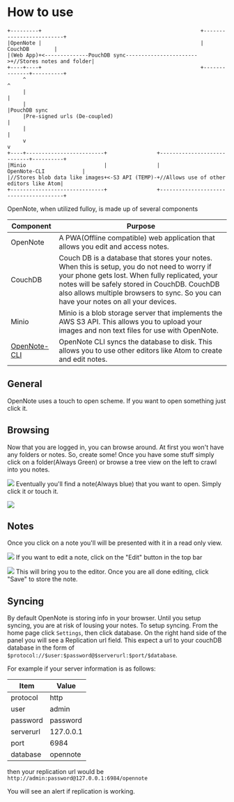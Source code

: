 # How to use

```
+---------+                                                   +-------------------------+
|OpenNote |                                                   |          CouchDB        |
|(Web App)+<--------------PouchDB sync----------------------->+//Stores notes and folder|
+----+----+                                                   +--------------+----------+
     ^                                                                       ^
     |                                                                       |
     |                                                                       |PouchDB sync
     |Pre-signed urls (De-coupled)                                           |
     |                                                                       |
     v                                                                       v
+----+-------------------------+                +----------------------------+----------+
|Minio                         |                |               OpenNote-CLI            |
|//Stores blob data like images+<-S3 API (TEMP)-+//Allows use of other editors like Atom|
+------------------------------+                +---------------------------------------+
```

OpenNote, when utilized fulloy, is made up of several components

Component | Purpose
--------- | ---------------------------------------------------------------------------------------------------------------------------------------------------------------------------------------------------------------------------------------------------------------------------------------
OpenNote  | A PWA(Offline compatible) web application that allows you edit and access notes.
CouchDB   | Couch DB is a database that stores your notes. When this is setup, you do not need to worry if your phone gets lost. When fully replicated, your notes will be safely stored in CouchDB. CouchDB also allows multiple browsers to sync. So you can have your notes on all your devices.
Minio     | Minio is a blob storage server that implements the AWS S3 API. This allows you to upload your images and non text files for use with OpenNote.
[OpenNote-CLI](https://github.com/FoxUSA/OpenNote-CLI) | OpenNote CLI syncs the database to disk. This allows you to use other editors like Atom to create and edit notes.

## General

OpenNote uses a touch to open scheme. If you want to open something just click it.

## Browsing

Now that you are logged in, you can browse around. At first you won't have any folders or notes. So, create some! Once you have some stuff simply click on a folder(Always Green) or browse a tree view on the left to crawl into you notes.

![][toplevel] Eventually you'll find a note(Always blue) that you want to open. Simply click it or touch it.

![][plants]

## Notes

Once you click on a note you'll will be presented with it in a read only view.

![][seedsview] If you want to edit a note, click on the "Edit" button in the top bar

![][seedsedit] This will bring you to the editor. Once you are all done editing, click "Save" to store the note.

## Syncing
By default OpenNote is storing info in your browser. Until you setup syncing, you are at risk of lousing your notes. To setup syncing. From the home page click `Settings`, then click database. On the right hand side of the panel you will see a Replication url field. This expect a url to your couchDB database in the form of `$protocol://$user:$password@$serverurl:$port/$database`.

For example if your server information is as follows:

Item | Value
--- | ---
protocol | http
user | admin
password | password
serverurl | 127.0.0.1
port | 6984
database | opennote

then your replication url would be `http://admin:password@127.0.0.1:6984/opennote`

You will see an alert if replication is working.

[plants]: ./images/plants.png
[seedsedit]: ./images/seedsEdit.png
[seedsview]: ./images/seedsView.png
[toplevel]: ./images/topLevel.png
